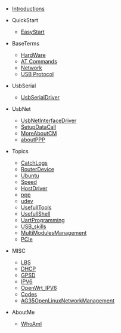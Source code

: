 - [Introductions](/)

- QuickStart

  - [EasyStart](/EasyStart/EasyStart.md)

- BaseTerms

  - [HardWare](/BaseTerms/HardWare.md)
  - [AT Commands](/BaseTerms/AT.md)
  - [Network](/BaseTerms/NetWork.md)
  - [USB Protocol](/BaseTerms/UsbProtocolBase.md)

- UsbSerial

  - [UsbSerialDriver](/UsbSerial/UsbSerial.md)

- UsbNet

  - [UsbNetInterfaceDriver](/UsbNet/UsbNet.md)
  - [SetupDataCall](/UsbNet/DialUp.md)
  - [MoreAboutCM](/UsbNet/MoreAboutCM.md)
  - [aboutPPP](/UsbNet/ppp.md)

  
- Topics

  - [CatchLogs](Topics/CatchLogs/Catchlog.md)
  - [RouterDevice](Topics/CPEProducts/SoftRouter.md)
  - [Ubuntu](Topics/Ubuntu/How_to_use_on_Ubuntu.md)
  - [Speed](Topics/NetworkSpeed/Android_Loopback.md)
  - [HostDriver](Topics/HostDriver/HostDriver.md)
  - [ppp](Topics/ppp/ppp.md)
  - [udev](Topics/UsefullSkills/udev.md)
  - [UsefullTools](Topics/UsefullSkills/tools.md)
  - [UsefullShell](Topics/UsefullSkills/UsefullShell.md)
  - [UartProgramming](Topics/UsefullSkills/AT_ttySerial.md)
  - [USB_skills](Topics/UsefullSkills/Usb_Ops_and_Sysfs.md)
  - [MultiModulesManagement](Topics/MultiModules/MultiModulesIssue.md)
  - [PCIe](Topics/PCIe/PCIeBringup.md)

* MISC

  - [LBS](/MISC/LBS.md)
  - [DHCP](/MISC/DHCP.md)
  - [GPSD](/MISC/gpsd.md)
  - [IPV6](/MISC/IPV6.md)
  - [OpenWrt_IPV6](/MISC/OpenWrt_IPv6.md)
  - [Codes](/MISC/driverCodes.md)
  - [AG35OpenLinuxNetworkManagement](/MISC/AG35OpenNetworkManagement.md)
  

- AboutMe

	- [WhoAmI](about.md)

